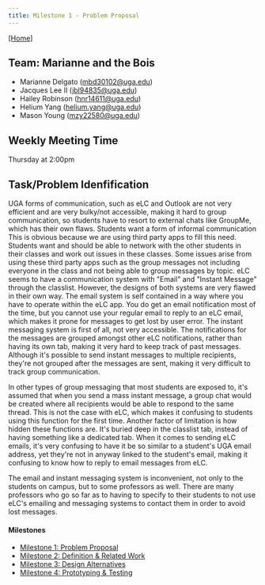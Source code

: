 ```yaml
---
title: Milestone 1 - Problem Proposal
---
```


[[Home]](/index.md)
## Team: Marianne and the Bois

- Marianne Delgato ([mbd30102@uga.edu](mailto:mbd30102@uga.edu))
- Jacques Lee II ([jbl94835@uga.edu](mailto:jbl94835@uga.edu))
- Hailey Robinson ([hnr14611@uga.edu](mailto:hnr14611@uga.edu))
- Helium Yang ([helium.yang@uga.edu](mailto:helium.yang@uga.edu))
- Mason Young ([mzy22580@uga.edu](mailto:mzy22580@uga.edu))

## Weekly Meeting Time

Thursday at 2:00pm

## Task/Problem Idenfification

UGA forms of communication, such as eLC and Outlook are not very efficient and are very bulky/not accessible, making it hard to group communication, so students have to resort to external chats like GroupMe, which has their own flaws. Students want a form of informal communication This is obvious because we are using third party apps to fill this need. Students want and should be able to network with the other students in their classes and work out issues in these classes. Some issues arise from using these third party apps such as the group messages not including everyone in the class and not being able to group messages by topic.
eLC seems to have a communication system with "Email" and "Instant Message" through the classlist. However, the designs of both systems are very flawed in their own way. The email system is self contained in a way where you have to operate within the eLC app. You do get an email notification most of the time, but you cannot use your regular email to reply to an eLC email, which makes it prone for messages to get lost by user error. The instant messaging system is first of all, not very accessible. The notifications for the messages are grouped amongst other eLC notifications, rather than having its own tab, making it very hard to keep track of past messages. Although it's possible to send instant messages to multiple recipients, they're not grouped after the messages are sent, making it very difficult to track group communication.

In other types of group messaging that most students are exposed to, it's assumed that when you send a mass instant message, a group chat would be created where all recipients would be able to respond to the same thread. This is not the case with eLC, which makes it confusing to students using this function for the first time. Another factor of limitation is how hidden these functions are. It's buried deep in the classlist tab, instead of having something like a dedicated tab. When it comes to sending eLC emails, it's very confusing to have it be so similar to a student's UGA email address, yet they're not in anyway linked to the student's email, making it confusing to know how to reply to email messages from eLC.

The email and instant messaging system is inconvenient, not only to the students on campus, but to some professors as well. There are many professors who go so far as to having to specify to their students to not use eLC's emailing and messaging systems to contact them in order to avoid lost messages.

#### Milestones

- [Milestone 1: Problem Proposal](/milestone1.md)
- [Milestone 2: Definition & Related Work](/milestone2.md)
- [Milestone 3: Design Alternatives](/milestone3.md)
- [Milestone 4: Prototyping & Testing](/milestone4.md)
